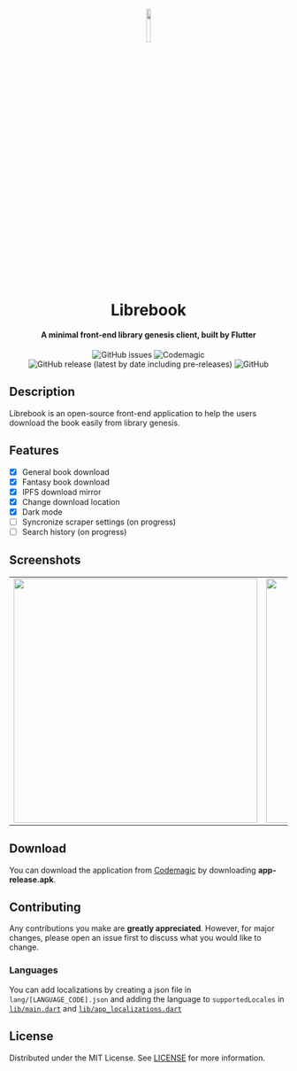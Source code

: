 <p align="center"><img width=12.5% src="screenshots/app_icon.png"></p>
<h1 align="center">Librebook</h1>
<h4 align="center">A minimal front-end library genesis client, built by Flutter</h4>

<p align="center">
  <img alt="GitHub issues" src="https://img.shields.io/github/issues/bagaswastu/librebook">
  <img alt="Codemagic" src="https://api.codemagic.io/apps/6003d2461b08f3ec61b49785/6003d2461b08f3ec61b49784/status_badge.svg">
  <img alt="GitHub release (latest by date including pre-releases)" src="https://img.shields.io/github/v/release/bagaswastu/librebook?include_prereleases">
  <img alt="GitHub" src="https://img.shields.io/github/license/bagaswastu/librebook">
</p>

## Description
Librebook is an open-source front-end application to help the users download the book easily from library genesis.

## Features
- [x] General book download
- [x] Fantasy book download
- [x] IPFS download mirror
- [x] Change download location
- [x] Dark mode
- [ ] Syncronize scraper settings (on progress)
- [ ] Search history (on progress)

## Screenshots
<table>
  <tr align="center">
    <td><img src="screenshots/1.png" width="441"/></td>
    <td><img src="screenshots/3.png" width="441"/></td>
    <td><img src="screenshots/downloading.gif" width="441" /></td>
  </tr> 
</table>

## Download
You can download the application from [Codemagic](https://codemagic.io/apps/6003d2461b08f3ec61b49785/6003d2461b08f3ec61b49784/latest_build) by downloading **app-release.apk**.

## Contributing
Any contributions you make are **greatly appreciated**. However, for major changes, please open an issue first to discuss what you would like to change.

### Languages
You can add localizations by creating a json file in `lang/[LANGUAGE_CODE].json` and adding the language to `supportedLocales` in [`lib/main.dart`](https://github.com/bagaswastu/librebook/blob/master/lib/main.dart#) and [`lib/app_localizations.dart`](https://github.com/bagaswastu/librebook/blob/master/lib/app_localizations.dart)

## License
Distributed under the MIT License. See [LICENSE](LICENSE) for more information.
